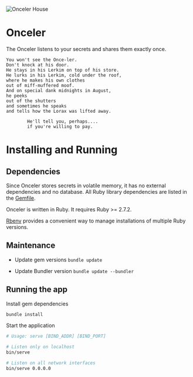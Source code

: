 ![Onceler House](http://i.imgur.com/5TAkSCI.jpg)

# Onceler

The Onceler listens to your secrets and shares them exactly once.

    You won't see the Once-ler.
    Don't knock at his door.
    He stays in his Lerkim on top of his store.
    He lurks in his Lerkim, cold under the roof,
    where he makes his own clothes
    out of miff-muffered moof.
    And on special dank midnights in August,
    he peeks
    out of the shutters
    and sometimes he speaks
    and tells how the Lorax was lifted away.

            He'll tell you, perhaps....
            if you're willing to pay.

# Installing and Running

## Dependencies

Since Onceler stores secrets in volatile memory, it has no external
dependencies and no database. All Ruby library dependencies are listed in the
[Gemfile](./Gemfile).

Onceler is written in Ruby. It requires Ruby >= 2.7.2.

[Rbenv](https://github.com/rbenv/rbenv) provides a convenient way to manage
installations of multiple Ruby versions.

## Maintenance

- Update gem versions
  `bundle update`

- Update Bundler version
  `bundle update --bundler`

## Running the app

Install gem dependencies

```sh
bundle install
```

Start the application

```sh
# Usage: serve [BIND_ADDR] [BIND_PORT]

# Listen only on localhost
bin/serve

# Listen on all network interfaces
bin/serve 0.0.0.0
```
